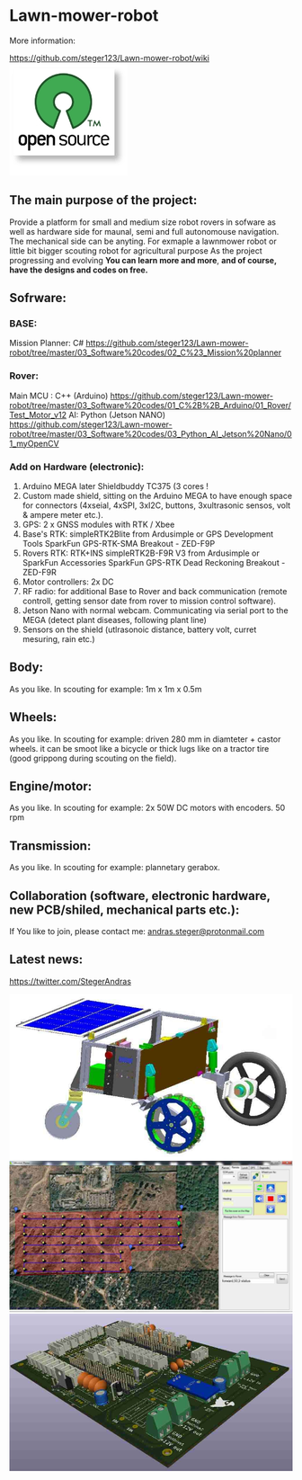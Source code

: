 # Lawn-mower-robot
More information:

https://github.com/steger123/Lawn-mower-robot/wiki
![alt text](https://github.com/steger123/Lawn-mower-robot/blob/master/pics/openLogo.png)

## The main purpose of the project:

Provide a platform for small and medium size robot rovers in sofware as well as hardware side for maunal, semi and full autonomouse navigation.
The mechanical side can be anyting. For exmaple a lawnmower robot or little bit bigger scouting robot for agricultural purpose
As the project progressing and evolving **You can learn more and more**, **and of course, have the designs and codes on free.**

## Sofrware:

### BASE:
Mission Planner: C#
https://github.com/steger123/Lawn-mower-robot/tree/master/03_Software%20codes/02_C%23_Mission%20planner

### Rover:
Main MCU : C++ (Arduino)
https://github.com/steger123/Lawn-mower-robot/tree/master/03_Software%20codes/01_C%2B%2B_Arduino/01_Rover/Test_Motor_v12
AI: Python (Jetson NANO)
https://github.com/steger123/Lawn-mower-robot/tree/master/03_Software%20codes/03_Python_AI_Jetson%20Nano/01_myOpenCV

### Add on Hardware (electronic):
1. Arduino MEGA later Shieldbuddy TC375 (3 cores !
2. Custom made shield, sitting on the Arduino MEGA to have enough space for connectors (4xseial, 4xSPI, 3xI2C, buttons, 3xultrasonic sensos, volt & ampere meter etc.).
3. GPS: 2 x GNSS modules with RTK / Xbee
4. Base's RTK: simpleRTK2Blite from Ardusimple or GPS Development Tools SparkFun GPS-RTK-SMA Breakout - ZED-F9P
5. Rovers RTK: RTK+INS simpleRTK2B-F9R V3 from Ardusimple or SparkFun Accessories SparkFun GPS-RTK Dead Reckoning Breakout - ZED-F9R
6. Motor controllers: 2x DC
7. RF radio: for additional Base to Rover and back communication (remote controll, getting sensor date from rover to mission control software).
8. Jetson Nano with normal webcam. Communicating via serial port to the MEGA (detect plant diseases, following plant line)
9. Sensors on the shield (utlrasonoic distance, battery volt, curret mesuring, rain etc.)

## Body:
As you like. In scouting for example: 1m x 1m x 0.5m

## Wheels:
As you like. In scouting for example: driven 280 mm in diamteter + castor wheels.
it can be smoot like a bicycle or thick lugs like on a tractor tire (good grippong during scouting on the field).

## Engine/motor:
As you like. In scouting for example: 2x 50W DC motors with encoders. 50 rpm

## Transmission:
As you like. In scouting for example: plannetary gerabox.

## Collaboration (software, electronic hardware, new PCB/shiled, mechanical parts etc.):
If You like to join, please contact me:
andras.steger@protonmail.com

## Latest news:
https://twitter.com/StegerAndras

![alt text](https://github.com/steger123/Lawn-mower-robot/blob/master/01_Pictures/99_GitHub/Rover_1.jpg)
![alt text](https://github.com/steger123/Lawn-mower-robot/blob/master/01_Pictures/99_GitHub/Mission%20planner_6%20C%23.jpg)
![alt text](https://github.com/steger123/Lawn-mower-robot/blob/master/01_Pictures/99_GitHub/Shield_Arduino%20MEGA_2.jpg)
